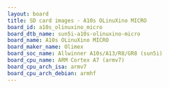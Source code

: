 ```yaml
---
layout: board
title: SD card images - A10s OLinuXino MICRO
board_id: a10s_olinuxino_micro
board_dtb_name: sun5i-a10s-olinuxino-micro
board_name: A10s OLinuXino MICRO
board_maker_name: Olimex
board_soc_name: Allwinner A10s/A13/R8/GR8 (sun5i)
board_cpu_name: ARM Cortex A7 (armv7)
board_cpu_arch_isa: armv7
board_cpu_arch_debian: armhf
---
```

